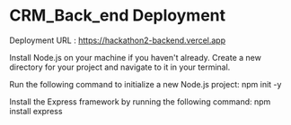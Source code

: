 # CRM_Back_end  Deployment

Deployment URL : https://hackathon2-backend.vercel.app
 
Install Node.js on your machine if you haven't already.
Create a new directory for your project and navigate to it in your terminal.

Run the following command to initialize a new Node.js project:
npm init -y

Install the Express framework by running the following command:
npm install express
